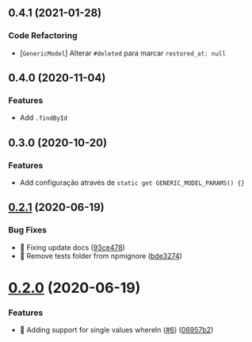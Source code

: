 ## 0.4.1 (2021-01-28)


### Code Refactoring

* [`GenericModel`] Alterar `#deleted` para marcar `restored_at: null`

## 0.4.0 (2020-11-04)


### Features

* Add `.findById`

## 0.3.0 (2020-10-20)


### Features

* Add configuração através de `static get GENERIC_MODEL_PARAMS() {}`

## [0.2.1](https://github.com/contartec-team/generic-model-bookshelf/compare/v0.2.0...v0.2.1) (2020-06-19)


### Bug Fixes

* 🐛 Fixing update docs ([93ce478](https://github.com/contartec-team/generic-model-bookshelf/commit/93ce47860580af6bb59d6774d9a4d9ea23087c55))
* 🐛 Remove tests folder from npmignore ([bde3274](https://github.com/contartec-team/generic-model-bookshelf/commit/bde32748619e586e5487be2c9a2d83a4bdb6bf59))

# [0.2.0](https://github.com/contartec-team/generic-model-bookshelf/compare/v0.1.4...v0.2.0) (2020-06-19)


### Features

* 🎸 Adding support for single values whereIn ([#6](https://github.com/contartec-team/generic-model-bookshelf/issues/6)) ([06957b2](https://github.com/contartec-team/generic-model-bookshelf/commit/06957b29e4174383983487867465d7657d9b4c79))
